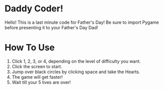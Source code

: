 # Daddy Coder!
Hello! This is a last minute code for
Father's Day! Be sure to import
Pygame before presenting it to your
Father's Day Dad! 

# How To Use
1. Click 1, 2, 3, or 4, depending on the level of difficulty you want.
2. Click the screen to start.
3. Jump over black circles by clicking space and take the Hearts.
4. The game will get faster!
5. Wait till your 5 lives are over!
